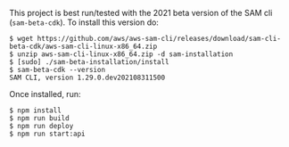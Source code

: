 This project is best run/tested with the 2021 beta version of the SAM cli (`sam-beta-cdk`). To install this version do:
```
$ wget https://github.com/aws/aws-sam-cli/releases/download/sam-cli-beta-cdk/aws-sam-cli-linux-x86_64.zip
$ unzip aws-sam-cli-linux-x86_64.zip -d sam-installation
$ [sudo] ./sam-beta-installation/install
$ sam-beta-cdk --version
SAM CLI, version 1.29.0.dev202108311500
```

Once installed, run:
```
$ npm install
$ npm run build
$ npm run deploy
$ npm run start:api
```
